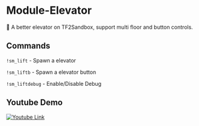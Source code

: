 # Module-Elevator
🔘 A better elevator on TF2Sandbox, support multi floor and button controls.

## Commands
`!sm_lift` - Spawn a elevator

`!sm_liftb` - Spawn a elevator button

`!sm_liftdebug` - Enable/Disable Debug

## Youtube Demo
[![Youtube Link](https://img.youtube.com/vi/mRaxgjLYGdU/0.jpg)](https://www.youtube.com/watch?v=mRaxgjLYGdU)
